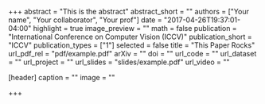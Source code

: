 +++
abstract = "This is the abstract"
abstract_short = ""
authors = ["Your name", "Your collaborator", "Your prof"]
date = "2017-04-26T19:37:01-04:00"
highlight = true
image_preview = ""
math = false
publication = "International Conference on Computer Vision (ICCV)"
publication_short = "ICCV"
publication_types = ["1"]
selected = false
title = "This Paper Rocks"
url_pdf_rel = "pdf/example.pdf"
arXiv = ""
doi = ""
url_code = ""
url_dataset = ""
url_project = ""
url_slides = "slides/example.pdf"
url_video = ""

[header]
  caption = ""
  image = ""

+++

